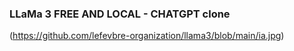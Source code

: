 
### LLaMa 3 FREE AND LOCAL - CHATGPT clone

(https://github.com/lefevbre-organization/llama3/blob/main/ia.jpg)

